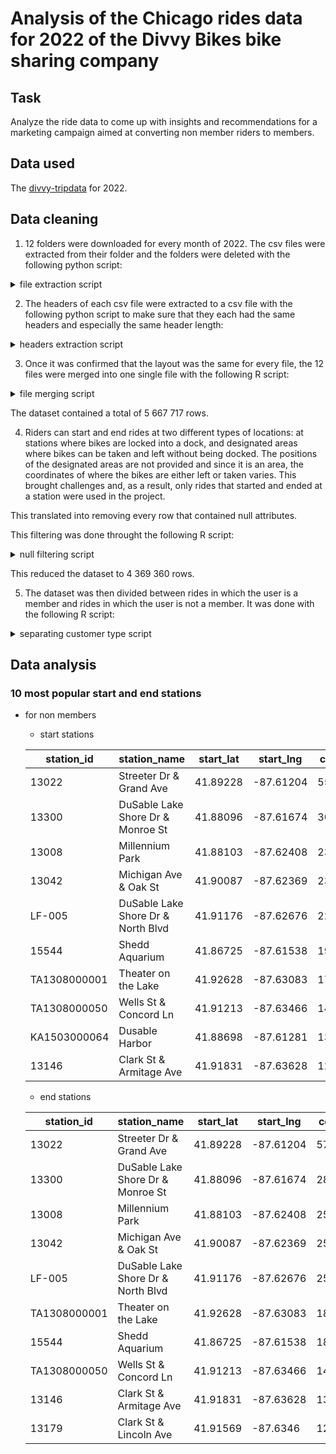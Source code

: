 # Analysis of the Chicago rides data for 2022 of the Divvy Bikes bike sharing company 

## Task

Analyze the ride data to come up with insights and recommendations for a marketing campaign aimed at converting non member riders to members.

## Data used

The [divvy-tripdata](https://divvy-tripdata.s3.amazonaws.com/index.html) for 2022.

## Data cleaning

1. 12 folders were downloaded for every month of 2022. The csv files were extracted from their folder and the folders were deleted with the following python script: 

<details>
  <summary>file extraction script</summary>

```python

import os
import shutil

# set the path to the parent directory where the folders are located
parent_dir = "."

# loop through each folder in the parent directory
for folder_name in os.listdir(parent_dir):

    # create the path for each folder in the parent folder
    folder_path = os.path.join(parent_dir, folder_name)
    
    # check if the item is a directory, if it is not a folder, it skips it
    if os.path.isdir(folder_path):

        # loop through each file in the folder
        for file_name in os.listdir(folder_path):

            # create the path of the element in the subfolder
            file_path = os.path.join(folder_path, file_name)

            # if the element in the subfolder is another folder, the folder is deleted
            if os.path.isdir(file_path):
                 shutil.rmtree(file_path)
            else:
                # otherwise, if it is a file, the file is moved to the parent directory
                shutil.move(file_path, os.path.join(parent_dir, file_name))
                
            # delete the now-empty subfolder
        shutil.rmtree(folder_path)
        
```

</details>
    
2. The headers of each csv file were extracted to a csv file with the following python script to make sure that they each had the same headers and especially the same header length:

<details>
  <summary>headers extraction script</summary>

```python
import csv
import os

# set the path to the parent directory where the files are located
parent_dir = "."

# set the name of the file to which the headers will be extracted
headers_file = "headers.csv"

# initialize the headers list
headers = []

# loop through each file in the parent directory
for file_name in os.listdir(parent_dir):
    file_path = os.path.join(parent_dir, file_name)
    
    # check if the item is a file and ends with .csv
    if os.path.isfile(file_path) and file_name.endswith(".csv"):
        
        # open the file and read the first row
        with open(file_path, "r") as csv_file:
            csv_reader = csv.reader(csv_file)
            row = next(csv_reader)
            
            # add the row to the headers list
            headers.append(row)
            
# write the headers to the headers file
with open(headers_file, "w", newline="") as csv_file:
    csv_writer = csv.writer(csv_file)
    csv_writer.writerows(headers)
```

</details>
    
3. Once it was confirmed that the layout was the same for every file, the 12 files were merged into one single file with the following R script:

<details>
  <summary>file merging script</summary>
  
```r
# Obtain the working directory
work_dir <- getwd()

# set the file names of the CSV files to be merged
csv_files <- c("202201-divvy-tripdata.csv",
               "202202-divvy-tripdata.csv",
               "202203-divvy-tripdata.csv",
               "202204-divvy-tripdata.csv",
               "202205-divvy-tripdata.csv",
               "202206-divvy-tripdata.csv",
               "202207-divvy-tripdata.csv",
               "202208-divvy-tripdata.csv",
               "202209-divvy-tripdata.csv",
               "202210-divvy-tripdata.csv",
               "202211-divvy-tripdata.csv",
               "202212-divvy-tripdata.csv")

# create an empty data frame to store the merged data
merged_data <- data.frame()

# loop through each CSV file and merge the data into the merged_data data frame
for (file in csv_files) {

  # create the file path by concatenating the working directory and the file name
  file_path <- file.path(work_dir, file)
  
  # load the data from the CSV file
  data <- read.csv(file_path)

  # print the number of rows of the loaded data to verify if the number makes sense
  # and hence if the read was successful
  print(nrow(data))

  # merge the data into the final data frame
  merged_data <- rbind(merged_data, data)
}

# print the total number of rows of the data frame containing the data from
# each file
print(nrow(merged_data))

# write the dataframe of the merged data to a csv file
write.csv(merged_data, "merged_data.csv", row.names = FALSE)

```
  
</details>

The dataset contained a total of 5 667 717 rows.

4. Riders can start and end rides at two different types of locations: at stations where bikes are locked into a dock, and designated areas where bikes can be taken and left without being docked. The positions of the designated areas are not provided and since it is an area, the coordinates of where the bikes are either left or taken varies. This brought challenges and, as a result, only rides that started and ended at a station were used in the project. 

This translated into removing every row that contained null attributes.

This filtering was done throught the following R script:

<details>
  <summary>null filtering script</summary>

```r
# load the full dataset into a dataframe
data <- read.csv("merged_data.csv")

# show the head of the dataframe to verify that the read was successful
head(data)

# remove entries that have null values
# this function turned out to be insufficient and did not remove
# all of the rows with empty attribute values
data_without_na <- na.omit(data)


# removing rows where either the start or end station value was
# an empty string completely eliminated rows with null values
data_without_na <- data_without_na[data_without_na$end_station_name != "", ]
data_without_na <- data_without_na[data_without_na$start_station_name != "", ]

# print the number of rows of the datafram for information
print(nrow(data_without_na))

# write the filtered and cleaned dataframe to a csv file
write.csv(data_without_na, "data_without_nulls.csv", row.names = FALSE)

```

</details>

This reduced the dataset to 4 369 360 rows.

5. The dataset was then divided between rides in which the user is a member and rides in which the user is not a member. It was done with the following R script:

<details>
  <summary>separating customer type script</summary>
  
```r
  
library(dplyr)

data <- read.csv("data_without_nulls.csv")

casual_rows <- data[data$member_casual == "casual", ]

write.csv(casual_rows, "data_casual.csv", row.names = FALSE)

member_rows <- data[data$member_casual == "member", ]

write.csv(member_rows, "data_member.csv", row.names = FALSE)
               
```
  
</details>

## Data analysis

### 10 most popular start and end stations

- for non members
  - start stations

  |station_id | station_name | start_lat | start_lng | count |
  | ----- | ----- | ----- | ----- | ----- |
  | 13022 | Streeter Dr & Grand Ave | 41.89228 | -87.61204 | 55061 |
  | 13300 | DuSable Lake Shore Dr & Monroe St | 41.88096 | -87.61674 | 30262 |
  | 13008 | Millennium Park | 41.88103 | -87.62408 | 23951 |
  | 13042 | Michigan Ave & Oak St | 41.90087 | -87.62369 | 23761 |
  | LF-005 | DuSable Lake Shore Dr & North Blvd | 41.91176 | -87.62676 | 22157 |
  | 15544 | Shedd Aquarium | 41.86725 | -87.61538 | 19421 |
  | TA1308000001 | Theater on the Lake | 41.92628 | -87.63083 | 17333 |
  | TA1308000050 | Wells St & Concord Ln | 41.91213 | -87.63466 | 14834 |
  | KA1503000064 | Dusable Harbor | 41.88698 | -87.61281 | 13271 |
  | 13146 | Clark St & Armitage Ave | 41.91831 | -87.63628 | 12779 |

  - end stations
     
  |station_id | station_name | start_lat | start_lng | count |
  | ----- | ----- | ----- | ----- | ----- |
  | 13022 | Streeter Dr & Grand Ave | 41.89228 | -87.61204 | 57810 |
  | 13300 | DuSable Lake Shore Dr & Monroe St | 41.88096 | -87.61674 | 28543 |
  | 13008 | Millennium Park | 41.88103 | -87.62408 | 25676 |
  | 13042 | Michigan Ave & Oak St | 41.90087 | -87.62369 | 25373 |
  | LF-005 | DuSable Lake Shore Dr & North Blvd | 41.91176 | -87.62676 | 25305 |
  | TA1308000001 | Theater on the Lake | 41.92628 | -87.63083 | 18649 |
  | 15544 | Shedd Aquarium | 41.86725 | -87.61538 | 18047 |
  | TA1308000050 | Wells St & Concord Ln | 41.91213 | -87.63466 | 14416 |
  | 13146 | Clark St & Armitage Ave | 41.91831 | -87.63628 | 13030 |
  | 13179 | Clark St & Lincoln Ave | 41.91569 | -87.6346 | 12852 |




